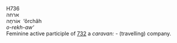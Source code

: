 H736  
ארחה  
אוֹרחָה ‎ ‘ôrchâh  
*o-rekh-aw‘*  
Feminine active participle of [732](h0732) a *caravan: -* (travelling)
company.  
